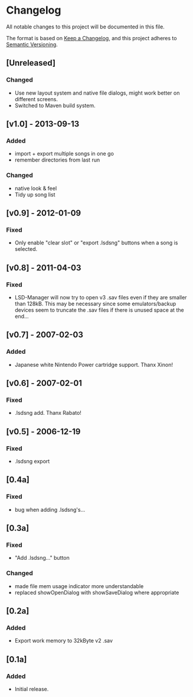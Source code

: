 # Changelog
All notable changes to this project will be documented in this file.

The format is based on [Keep a Changelog](https://keepachangelog.com/en/1.0.0/),
and this project adheres to [Semantic Versioning](https://semver.org/spec/v2.0.0.html).

## [Unreleased]
### Changed
- Use new layout system and native file dialogs, might work better on different screens.
- Switched to Maven build system.

## [v1.0] - 2013-09-13
### Added
- import + export multiple songs in one go
- remember directories from last run

### Changed
- native look & feel
- Tidy up song list

## [v0.9] - 2012-01-09
### Fixed
- Only enable "clear slot" or "export .lsdsng" buttons when a song is selected.

## [v0.8] - 2011-04-03
### Fixed
- LSD-Manager will now try to open v3 .sav files even if they are smaller than 128kB. This may be necessary since some emulators/backup devices seem to truncate the .sav files if there is unused space at the end...

## [v0.7] - 2007-02-03
### Added
- Japanese white Nintendo Power cartridge support. Thanx Xinon!

## [v0.6] - 2007-02-01
### Fixed
- .lsdsng add. Thanx Rabato!

## [v0.5] - 2006-12-19
### Fixed
- .lsdsng export

## [0.4a]
### Fixed
- bug when adding .lsdsng's...

## [0.3a]
### Fixed
- "Add .lsdsng..." button

### Changed
- made file mem usage indicator more understandable
- replaced showOpenDialog with showSaveDialog where appropriate

## [0.2a]
### Added
- Export work memory to 32kByte v2 .sav

## [0.1a]
### Added
- Initial release.
